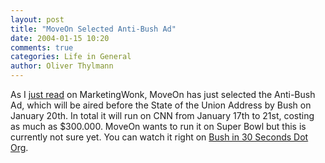 ```yaml
---
layout: post
title: "MoveOn Selected Anti-Bush Ad"
date: 2004-01-15 10:20
comments: true
categories: Life in General
author: Oliver Thylmann
---
```



As I [just read](http://www.marketingwonk.com/archives/2004/01/14/moveon_selects_antibush_ad_for_broadcast_against_state_of_union/index.php) on MarketingWonk, MoveOn has just selected the Anti-Bush Ad, which will be aired before the State of the Union Address by Bush on January 20th. In total it will run on CNN from January 17th to 21st, costing as much as $300.000. MoveOn wants to run it on Super Bowl but this is currently not sure yet. You can watch it right on [Bush in 30 Seconds Dot Org](http://bushin30seconds.org/).


